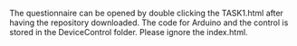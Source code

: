 The questionnaire can be opened by double clicking the TASK1.html after having the repository downloaded. The code for Arduino and the control is stored in the DeviceControl folder. Please ignore the index.html.
